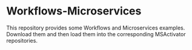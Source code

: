 # Workflows-Microservices
This repository provides some Workflows and Microservices examples.
Download them and then load them into the corresponding MSActivator repositories. 
